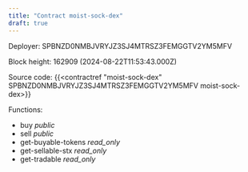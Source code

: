 ```yaml
---
title: "Contract moist-sock-dex"
draft: true
---
```

Deployer: SPBNZD0NMBJVRYJZ3SJ4MTRSZ3FEMGGTV2YM5MFV


 



Block height: 162909 (2024-08-22T11:53:43.000Z)

Source code: {{<contractref "moist-sock-dex" SPBNZD0NMBJVRYJZ3SJ4MTRSZ3FEMGGTV2YM5MFV moist-sock-dex>}}

Functions:

* buy _public_
* sell _public_
* get-buyable-tokens _read_only_
* get-sellable-stx _read_only_
* get-tradable _read_only_

